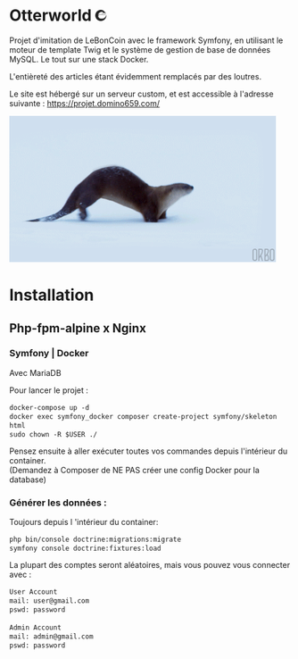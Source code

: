 Otterworld
<img width=20 src="src/public/images/otter_icon.png">
============

Projet d'imitation de LeBonCoin avec le framework Symfony, en utilisant le moteur de template Twig et le système de gestion de base de données MySQL. Le tout sur une stack Docker.

L'entièreté des articles étant évidemment remplacés par des loutres.

Le site est hébergé sur un serveur custom, et est accessible à l'adresse suivante : https://projet.domino659.com/

<img src="src/public/images/otter_slide.webp">

<br>

# Installation
## Php-fpm-alpine x Nginx
### Symfony | Docker

Avec MariaDB

Pour lancer le projet :
````shell
docker-compose up -d
docker exec symfony_docker composer create-project symfony/skeleton html
sudo chown -R $USER ./
````

Pensez ensuite à aller exécuter toutes vos commandes depuis l'intérieur du container.  
(Demandez à Composer de NE PAS créer une config Docker pour la database)

### Générer les données :
Toujours depuis l \'intérieur du container:
````shell
php bin/console doctrine:migrations:migrate
symfony console doctrine:fixtures:load
````

La plupart des comptes seront aléatoires, mais vous pouvez vous connecter avec :
````shell
User Account  
mail: user@gmail.com  
pswd: password

Admin Account  
mail: admin@gmail.com  
pswd: password
````